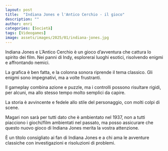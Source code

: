 ```yaml
---
layout: post
title:  "Indiana Jones e l'Antico Cerchio - il gioco"
description: ""
author: enri
categories: [Società]
tags: [Videogames]
image: assets/images/2025/01/indiana-jones.jpg
---
```

Indiana Jones e L’Antico Cerchio è un gioco d’avventura che cattura lo spirito dei film. Nei panni di Indy, esplorerai luoghi esotici, risolvendo enigmi e affrontando nemici. 

La grafica è ben fatta, e la colonna sonora riprende il tema classico. Gli enigmi sono impegnativi, ma a volte frustranti. 

Il gameplay combina azione e puzzle, ma i controlli possono risultare rigidi, per alcuni, ma allo stesso tempo molto semplici da capire. 

La storia è avvincente e fedele allo stile del personaggio, con molti colpi di scene. 

Magari non sarà per tutti dato che è ambientato nel 1937, non a tutti piacciono i giochi/film ambientati nel passato, ma posso assicurare che questo nuovo gioco di Indiana Jones merita la vostra attenzione. 

È un titolo consigliato ai fan di Indiana Jones e a chi ama le avventure classiche con investigazioni e risoluzioni di problemi. 

